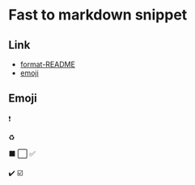 # Fast to markdown snippet 

## Link

- [format-README](https://github.com/svidpro/format-README)
- [emoji](https://github.com/svidpro/format-README/blob/master/emoji.md)

## Emoji

:heavy_exclamation_mark: <br>

:recycle: <br>

:black_large_square: :white_large_square: :white_check_mark: <br>

:heavy_check_mark: :ballot_box_with_check: <br>
